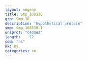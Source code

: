 ```yaml
---
layout: smgene
title: Smp_108530
grp: Smp_10
description: "hypothetical protein"
smp: Smp_108530.1
uniprot: "C4QQW2"
length:    72
cdd: "ns"
kk: ns
categories: sm
---
```

